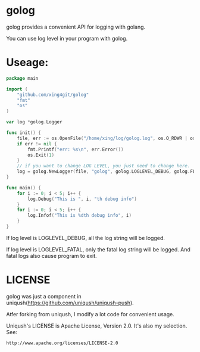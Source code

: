 golog
=====

golog provides a convenient API for logging with golang.

You can use log level in your program with golog.


Useage:
======

```go
package main

import (
	"github.com/xing4git/golog"
	"fmt"
	"os"
)

var log *golog.Logger

func init() {
	file, err := os.OpenFile("/home/xing/log/golog.log", os.O_RDWR | os.O_APPEND | os.O_CREATE, 0664)
	if err != nil {
		fmt.Printf("err: %s\n", err.Error())
		os.Exit(1)
	}
	// if you want to change LOG LEVEL, you just need to change here.
	log = golog.NewLogger(file, "golog", golog.LOGLEVEL_DEBUG, golog.FLAG_LstdFlags | golog.FLAG_Lshortfile)
}

func main() {
	for i := 0; i < 5; i++ {
		log.Debug("This is ", i, "th debug info")
	}
	for i := 0; i < 5; i++ {
		log.Infof("This is %dth debug info", i)
	}
}

```

If log level is LOGLEVEL_DEBUG, all the log string will be logged. 

If log level is LOGLEVEL_FATAL, only the fatal log string will be logged. And fatal logs also cause program to exit.


LICENSE
=======

golog was just a component in uniqush(https://github.com/uniqush/uniqush-push).

Atfer forking from uniqush, I modify a lot code for convenient usage.

Uniqush's LICENSE is Apache License, Version 2.0. It's also my selection. See:

	http://www.apache.org/licenses/LICENSE-2.0